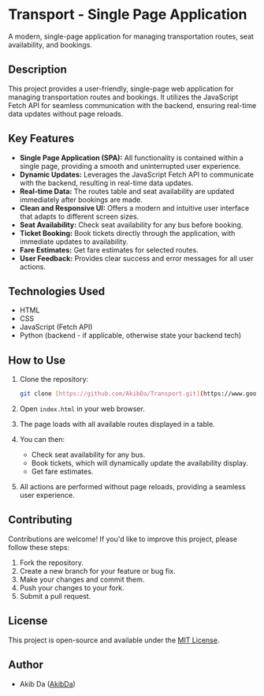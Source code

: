 # Transport - Single Page Application

A modern, single-page application for managing transportation routes, seat availability, and bookings.

## Description

This project provides a user-friendly, single-page web application for managing transportation routes and bookings. It utilizes the JavaScript Fetch API for seamless communication with the backend, ensuring real-time data updates without page reloads.

## Key Features

* **Single Page Application (SPA):** All functionality is contained within a single page, providing a smooth and uninterrupted user experience.
* **Dynamic Updates:** Leverages the JavaScript Fetch API to communicate with the backend, resulting in real-time data updates.
* **Real-time Data:** The routes table and seat availability are updated immediately after bookings are made.
* **Clean and Responsive UI:** Offers a modern and intuitive user interface that adapts to different screen sizes.
* **Seat Availability:** Check seat availability for any bus before booking.
* **Ticket Booking:** Book tickets directly through the application, with immediate updates to availability.
* **Fare Estimates:** Get fare estimates for selected routes.
* **User Feedback:** Provides clear success and error messages for all user actions.

## Technologies Used

* HTML
* CSS
* JavaScript (Fetch API)
* Python (backend - if applicable, otherwise state your backend tech)

## How to Use

1.  Clone the repository:

    ```bash
    git clone [https://github.com/AkibDa/Transport.git](https://www.google.com/search?q=https://github.com/AkibDa/Transport.git)
    ```

2.  Open `index.html` in your web browser.
3.  The page loads with all available routes displayed in a table.
4.  You can then:
    * Check seat availability for any bus.
    * Book tickets, which will dynamically update the availability display.
    * Get fare estimates.
5.  All actions are performed without page reloads, providing a seamless user experience.

## Contributing

Contributions are welcome! If you'd like to improve this project, please follow these steps:

1.  Fork the repository.
2.  Create a new branch for your feature or bug fix.
3.  Make your changes and commit them.
4.  Push your changes to your fork.
5.  Submit a pull request.

## License

This project is open-source and available under the [MIT License](https://opensource.org/licenses/MIT).

## Author

* Akib Da ([AkibDa](https://github.com/AkibDa))
